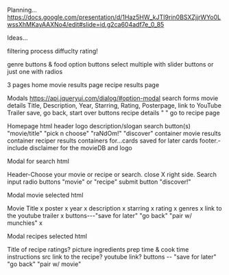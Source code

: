 
Planning...
https://docs.google.com/presentation/d/1Haz5HW_kJTI9rin0BSXZjjrWYo0LwssXhMKayAAXNo4/edit#slide=id.g2ca604adf7e_0_85


Ideas...

filtering process
	diffuclty rating!

genre buttons & food option buttons
	select multiple with slider buttons or just one with radios

3 pages
	home
	movie results page
	recipe results page

Modals 
https://api.jqueryui.com/dialog/#option-modal
	search forms
	movie details
		Title, Description, Year, Starring, Rating, Posterpage, link to YouTube Trailer
		save, go back, start over buttons
	recipe details
		" " go to recipe page


Homepage 
html
header logo description/slogan
search button(s) "movie/title" "pick n choose" "raNdOm!" "discover"
container movie results
container reciper results
containers for...cards
saved for later cards
footer.-include disclaimer for the movieDB and logo



Modal for search
html

Header-Choose your movie or recipe or search. close X right side. 
Search input
radio buttons "movie" or "recipe"
submit button "discover!"



Modal movie selected
html

Movie Title x
poster x
year x
description x
starring x
rating x
genres x
link to the youtube trailer x
buttons---"save for later" "go back" "pair w/ munchies" x


Modal recipes selected
html

Title of recipe
ratings?
picture
ingredients
prep time & cook time
instructions
src
link to the recipe?
youtube link?
buttons -- "save for later" "go back" "pair w/ movie"

